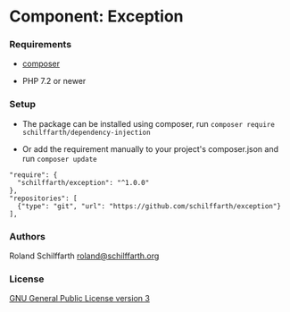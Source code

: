 # Component: Exception

### Requirements

- [composer](https://getcomposer.org/doc/01-basic-usage.md)

- PHP 7.2 or newer

### Setup

- The package can be installed using composer, run `composer require schilffarth/dependency-injection`

- Or add the requirement manually to your project's composer.json and run `composer update`

```
"require": {
  "schilffarth/exception": "^1.0.0"
},
"repositories": [
  {"type": "git", "url": "https://github.com/schilffarth/exception"}
],
```

### Authors

Roland Schilffarth [roland@schilffarth.org](mailto:roland@schilffarth.org)

### License

[GNU General Public License version 3](https://opensource.org/licenses/GPL-3.0)
